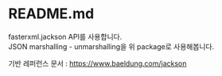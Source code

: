 # README.md

fasterxml.jackson API를 사용합니다.  
JSON marshalling - unmarshalling을 위 package로 사용해봅니다.

기반 레퍼런스 문서 : https://www.baeldung.com/jackson